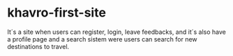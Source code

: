 # khavro-first-site

It´s a site when users can register, login, leave feedbacks, and it´s also have a profile page and a search sistem were users can search for new destinations to travel.
